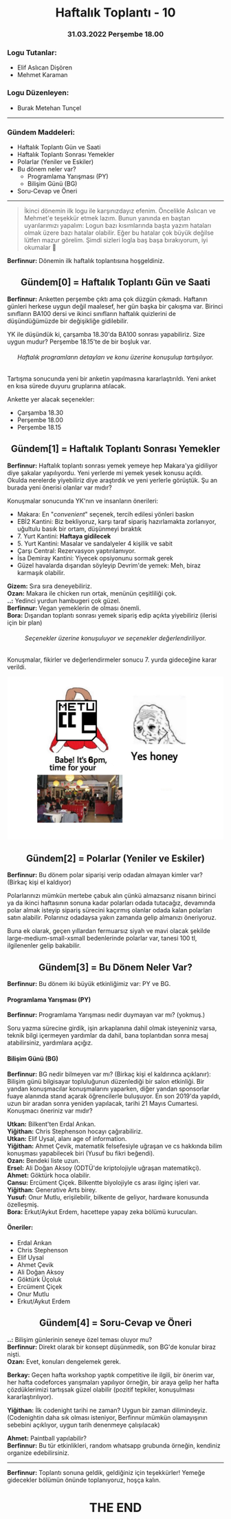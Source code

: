 <center><h1>
Haftalık Toplantı - 10
<h3>31.03.2022 Perşembe 18.00</h3>
</h1></center>
<center></center>

### Logu Tutanlar:

- Elif Aslıcan Dişören
- Mehmet Karaman

### Logu Düzenleyen:

- Burak Metehan Tunçel

___

### Gündem Maddeleri:

- Haftalık Toplantı Gün ve Saati
- Haftalık Toplantı Sonrası Yemekler
- Polarlar (Yeniler ve Eskiler)
- Bu dönem neler var?
    - Programlama Yarışması (PY)
    - Bilişim Günü (BG)
- Soru-Cevap ve Öneri

___

> İkinci dönemin ilk logu ile karşınızdayız efenim. Öncelikle Aslıcan ve Mehmet'e teşekkür etmek lazım. 
> Bunun yanında en baştan uyarılarımızı yapalım: Logun bazı kısımlarında başta yazım hataları olmak üzere bazı hatalar olabilir. Eğer bu hatalar çok büyük değilse lütfen mazur görelim. 
> Şimdi sizleri logla baş başa bırakıyorum, iyi okumalar 🤗

**Berfinnur:** Dönemin ilk haftalık toplantısına hoşgeldiniz. 

<center><h2>Gündem[0] = Haftalık Toplantı Gün ve Saati</h2></center>

**Berfinnur:** Anketten perşembe çıktı ama çok düzgün çıkmadı. Haftanın günleri herkese uygun değil maalesef, her gün başka bir çakışma var. Birinci sınıfların BA100 dersi ve ikinci sınıfların haftalık quizlerini de düşündüğümüzde bir değişikliğe gidilebilir.

YK ile düşündük ki, çarşamba 18.30'da BA100 sonrası yapabiliriz. Size uygun mudur? Perşembe 18.15'te de bir boşluk var. 

<center><h6>Haftalık programların detayları ve konu üzerine konuşulup tartışılıyor.</h6></center>

Tartışma sonucunda yeni bir anketin yapılmasına kararlaştırıldı. Yeni anket en kısa sürede duyuru gruplarına atılacak. 

Ankette yer alacak seçenekler:

- Çarşamba 18.30
- Perşembe 18.00
- Perşembe 18.15


<center><h2>Gündem[1] = Haftalık Toplantı Sonrası Yemekler</h2></center>

**Berfinnur:** Haftalık toplantı sonrası yemek yemeye hep Makara'ya gidiliyor diye şakalar yapılıyordu. Yeni yerlerde mi yemek yesek konusu açıldı. Okulda nerelerde yiyebiliriz diye araştırdık ve yeni yerlerle görüştük. Şu an burada yeni önerisi olanlar var mıdır?

Konuşmalar sonucunda YK'nın ve insanların önerileri:

- Makara: En "*convenient*" seçenek, tercih edilesi yönleri baskın
- EBİ2 Kantini: Biz bekliyoruz, karşı taraf sipariş hazırlamakta zorlanıyor, uğultulu basık bir ortam, düşünmeyi bıraktık
- 7\. Yurt Kantini: **Haftaya gidilecek**
- 5\. Yurt Kantini: Masalar ve sandalyeler 4 kişilik ve sabit
- Çarşı Central: Rezervasyon yaptırılamıyor.
- İsa Demiray Kantini: Yiyecek opsiyonunu sormak gerek
- Güzel havalarda dışarıdan söyleyip Devrim'de yemek: Meh, biraz karmaşık olabilir.

**Gizem:** Sıra sıra deneyebiliriz.  
**Ozan:** Makara ile chicken run ortak, menünün çeşitliliği çok.  
**..:** Yedinci yurdun hambugeri çok güzel.  
**Berfinnur:** Vegan yemeklerin de olması önemli.  
**Bora:** Dışarıdan toplantı sonrası yemek sipariş edip açıkta yiyebiliriz (ilerisi için bir plan)  

<center><h6>Seçenekler üzerine konuşuluyor ve seçenekler değerlendiriliyor.</h6></center>

Konuşmalar, fikirler ve değerlendirmeler sonucu 7. yurda gideceğine karar verildi.

![makara](./img/makara.jpeg)


<center><h2>Gündem[2] = Polarlar (Yeniler ve Eskiler)</h2></center>

**Berfinnur:** Bu dönem polar siparişi verip odadan almayan kimler var? (Birkaç kişi el kaldıyor)

Polarlarınızı mümkün mertebe çabuk alın çünkü almazsanız nisanın birinci ya da ikinci haftasının sonuna kadar polarları odada tutacağız, devamında polar almak isteyip sipariş sürecini kaçırmış olanlar odada kalan polarları satın alabilir. Polarınız odadaysa yakın zamanda gelip almanızı öneriyoruz.

Buna ek olarak, geçen yıllardan fermuarsız siyah ve mavi olacak şekilde large-medium-small-xsmall bedenlerinde polarlar var, tanesi 100 tl, ilgilenenler gelip bakabilir.


<center><h2>Gündem[3] = Bu Dönem Neler Var?</h2></center>

**Berfinnur:** Bu dönem iki büyük etkinliğimiz var: PY ve BG.

#### Programlama Yarışması (PY)

**Berfinnur:** Programlama Yarışması nedir duymayan var mı? (yokmuş.) 

Soru yazma sürecine girdik, işin arkaplanına dahil olmak isteyeniniz varsa, teknik bilgi içermeyen yardımlar da dahil, bana toplantıdan sonra mesaj atabilirsiniz, yardımlara açığız.

#### Bilişim Günü (BG)

**Berfinnur:** BG nedir bilmeyen var mı? (Birkaç kişi el kaldırınca açıklanır): Bilişim günü bilgisayar topluluğunun düzenlediği bir salon etkinliği. Bir yandan konuşmacılar konuşmalarını yaparken, diğer yandan sponsorlar fuaye alanında stand açarak öğrencilerle buluşuyor. En son 2019'da yapıldı, uzun bir aradan sonra yeniden yapılacak, tarihi 21 Mayıs Cumartesi. Konuşmacı öneriniz var mıdır?

**Utkan:** Bilkent'ten Erdal Arıkan.  
**Yiğithan:** Chris Stephenson hocayı çağırabiliriz.  
**Utkan:** Elif Uysal, alanı age of information.  
**Yiğithan:** Ahmet Çevik, matematik felsefesiyle uğraşan ve cs hakkında bilim konuşması yapabilecek biri (Yusuf bu fikri beğendi).  
**Ozan:** Bendeki liste uzun.  
**Ersel:** Ali Doğan Aksoy (ODTÜ'de kriptolojiyle uğraşan matematikçi).  
**Ahmet:** Göktürk hoca olabilir.  
**Cansu:** Ercüment Çiçek. Bilkentte biyolojiyle cs arası ilginç işleri var.  
**Yiğithan:** Generative Arts birey.  
**Yusuf:** Onur Mutlu, erişilebilir, bilkente de geliyor, hardware konusunda özelleşmiş.  
**Bora:** Erkut/Aykut Erdem, hacettepe yapay zeka bölümü kurucuları.

#### Öneriler:

- Erdal Arıkan
- Chris Stephenson
- Elif Uysal
- Ahmet Çevik
- Ali Doğan Aksoy
- Göktürk Üçoluk
- Ercüment Çiçek
- Onur Mutlu
- Erkut/Aykut Erdem


<center><h2>Gündem[4] = Soru-Cevap ve Öneri</h2></center>

**..:** Bilişim günlerinin seneye özel teması oluyor mu?  
**Berfinnur:** Direkt olarak bir konsept düşünmedik, son BG'de konular biraz nişti.  
**Ozan:** Evet, konuları dengelemek gerek.  

**Berkay:** Geçen hafta workshop yaptık competitive ile ilgili, bir önerim var, her hafta codeforces yarışmaları yapılıyor örneğin, bir araya gelip her hafta çözdüklerimizi tartışsak güzel olabilir (pozitif tepkiler, konuşulması kararlaştırılıyor).  

**Yiğithan:** İlk codenight tarihi ne zaman? Uygun bir zaman dilimindeyiz.   
(Codenightin daha sık olması isteniyor, Berfinnur mümkün olamayışının sebebini açıklıyor, uygun tarih denenmeye çalışılacak)

**Ahmet:** Paintball yapılabilir?  
**Berfinnur:** Bu tür etkinlikleri, random whatsapp grubunda örneğin, kendiniz organize edebilirsiniz.  

____

**Berfinnur:** Toplantı sonuna geldik, geldiğiniz için teşekkürler! Yemeğe gidecekler bölümün önünde toplanıyoruz, hoşça kalın.

<center><h1>THE END</h1></center>